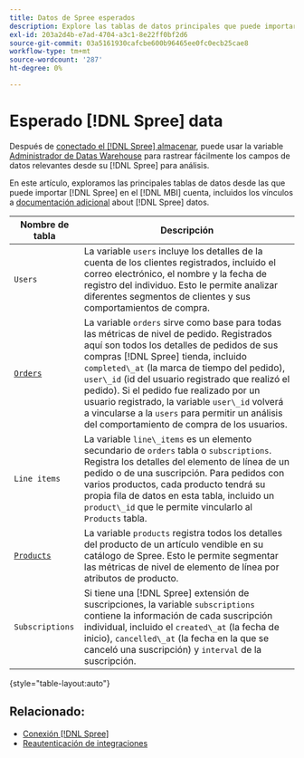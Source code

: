 ```yaml
---
title: Datos de Spree esperados
description: Explore las tablas de datos principales que puede importar desde Spree a su [!DNL MBI] cuenta.
exl-id: 203a2d4b-e7ad-4704-a3c1-8e22ff0bf2d6
source-git-commit: 03a5161930cafcbe600b96465ee0fc0ecb25cae8
workflow-type: tm+mt
source-wordcount: '287'
ht-degree: 0%

---
```


# Esperado [!DNL Spree] data

Después de [conectado el [!DNL Spree] almacenar](../../../data-analyst/importing-data/integrations/spree.md), puede usar la variable [Administrador de Datas Warehouse](../../data-warehouse-mgr/tour-dwm.md) para rastrear fácilmente los campos de datos relevantes desde su [!DNL Spree] para análisis.

En este artículo, exploramos las principales tablas de datos desde las que puede importar [!DNL Spree] en el [!DNL MBI] cuenta, incluidos los vínculos a [documentación adicional](https://guides.spreecommerce.org/developer/addresses.html#address) about [!DNL Spree] datos.

| **Nombre de tabla** | **Descripción** |
|-----|-----|
| `Users` | La variable `users` incluye los detalles de la cuenta de los clientes registrados, incluido el correo electrónico, el nombre y la fecha de registro del individuo. Esto le permite analizar diferentes segmentos de clientes y sus comportamientos de compra. |
| [`Orders`](https://guides.spreecommerce.org/developer/orders.html#overview) | La variable `orders` sirve como base para todas las métricas de nivel de pedido. Registrados aquí son todos los detalles de pedidos de sus compras [!DNL Spree] tienda, incluido `completed\_at` (la marca de tiempo del pedido), `user\_id` (id del usuario registrado que realizó el pedido). Si el pedido fue realizado por un usuario registrado, la variable `user\_id` volverá a vincularse a la `users` para permitir un análisis del comportamiento de compra de los usuarios. |
| `Line items` | La variable `line\_items` es un elemento secundario de `orders` tabla o `subscriptions`. Registra los detalles del elemento de línea de un pedido o de una suscripción. Para pedidos con varios productos, cada producto tendrá su propia fila de datos en esta tabla, incluido un `product\_id` que le permite vincularlo al `Products` tabla. |
| [`Products`](https://guides.spreecommerce.com/developer/products.html#overview) | La variable `products` registra todos los detalles del producto de un artículo vendible en su catálogo de Spree. Esto le permite segmentar las métricas de nivel de elemento de línea por atributos de producto. |
| `Subscriptions` | Si tiene una [!DNL Spree] extensión de suscripciones, la variable `subscriptions` contiene la información de cada suscripción individual, incluido el `created\_at` (la fecha de inicio), `cancelled\_at` (la fecha en la que se canceló una suscripción) y `interval` de la suscripción. |

{style=&quot;table-layout:auto&quot;}

## Relacionado:

* [Conexión [!DNL Spree]](../integrations/spree.md)
* [Reautenticación de integraciones](https://support.magento.com/hc/en-us/articles/360016733151)

